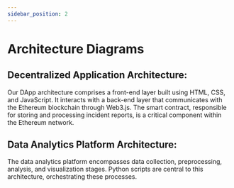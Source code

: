 ```yaml
---
sidebar_position: 2
---
```


# Architecture Diagrams

## Decentralized Application Architecture:

Our DApp architecture comprises a front-end layer built using HTML, CSS, and JavaScript. It interacts with a back-end layer that communicates with the Ethereum blockchain through Web3.js. The smart contract, responsible for storing and processing incident reports, is a critical component within the Ethereum network.

## Data Analytics Platform Architecture:

The data analytics platform encompasses data collection, preprocessing, analysis, and visualization stages. Python scripts are central to this architecture, orchestrating these processes.
